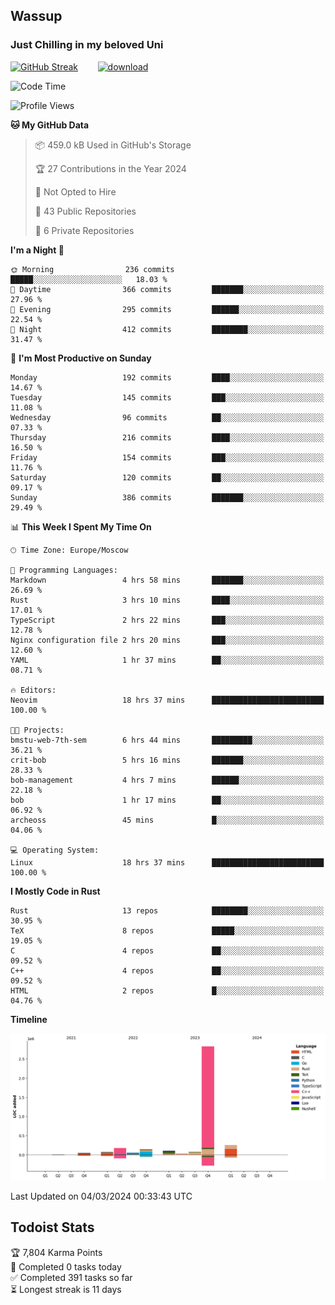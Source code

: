 ## Wassup 
### Just Chilling in my beloved Uni 

<!--
-->

[![GitHub Streak](http://github-readme-streak-stats.herokuapp.com?user=archeoss&theme=shades-of-purple&hide_border=true&date_format=j%20M%5B%20Y%5D)](https://git.io/streak-stats)&nbsp;&nbsp;&nbsp;&nbsp;&nbsp;&nbsp;&nbsp;&nbsp;[![download](https://user-images.githubusercontent.com/68448737/147796309-d8b65b1d-4dde-40d9-b03a-2b42aaa6cd43.jpeg)
](http://bmstu.ru/)

<!--START_SECTION:waka-->
![Code Time](http://img.shields.io/badge/Code%20Time-2%2C551%20hrs%201%20min-blue)

![Profile Views](http://img.shields.io/badge/Profile%20Views-4-blue)

**🐱 My GitHub Data** 

> 📦 459.0 kB Used in GitHub's Storage 
 > 
> 🏆 27 Contributions in the Year 2024
 > 
> 🚫 Not Opted to Hire
 > 
> 📜 43 Public Repositories 
 > 
> 🔑 6 Private Repositories 
 > 
**I'm a Night 🦉** 

```text
🌞 Morning                236 commits         █████░░░░░░░░░░░░░░░░░░░░   18.03 % 
🌆 Daytime                366 commits         ███████░░░░░░░░░░░░░░░░░░   27.96 % 
🌃 Evening                295 commits         ██████░░░░░░░░░░░░░░░░░░░   22.54 % 
🌙 Night                  412 commits         ████████░░░░░░░░░░░░░░░░░   31.47 % 
```
📅 **I'm Most Productive on Sunday** 

```text
Monday                   192 commits         ████░░░░░░░░░░░░░░░░░░░░░   14.67 % 
Tuesday                  145 commits         ███░░░░░░░░░░░░░░░░░░░░░░   11.08 % 
Wednesday                96 commits          ██░░░░░░░░░░░░░░░░░░░░░░░   07.33 % 
Thursday                 216 commits         ████░░░░░░░░░░░░░░░░░░░░░   16.50 % 
Friday                   154 commits         ███░░░░░░░░░░░░░░░░░░░░░░   11.76 % 
Saturday                 120 commits         ██░░░░░░░░░░░░░░░░░░░░░░░   09.17 % 
Sunday                   386 commits         ███████░░░░░░░░░░░░░░░░░░   29.49 % 
```


📊 **This Week I Spent My Time On** 

```text
🕑︎ Time Zone: Europe/Moscow

💬 Programming Languages: 
Markdown                 4 hrs 58 mins       ███████░░░░░░░░░░░░░░░░░░   26.69 % 
Rust                     3 hrs 10 mins       ████░░░░░░░░░░░░░░░░░░░░░   17.01 % 
TypeScript               2 hrs 22 mins       ███░░░░░░░░░░░░░░░░░░░░░░   12.78 % 
Nginx configuration file 2 hrs 20 mins       ███░░░░░░░░░░░░░░░░░░░░░░   12.60 % 
YAML                     1 hr 37 mins        ██░░░░░░░░░░░░░░░░░░░░░░░   08.71 % 

🔥 Editors: 
Neovim                   18 hrs 37 mins      █████████████████████████   100.00 % 

🐱‍💻 Projects: 
bmstu-web-7th-sem        6 hrs 44 mins       █████████░░░░░░░░░░░░░░░░   36.21 % 
crit-bob                 5 hrs 16 mins       ███████░░░░░░░░░░░░░░░░░░   28.33 % 
bob-management           4 hrs 7 mins        ██████░░░░░░░░░░░░░░░░░░░   22.18 % 
bob                      1 hr 17 mins        ██░░░░░░░░░░░░░░░░░░░░░░░   06.92 % 
archeoss                 45 mins             █░░░░░░░░░░░░░░░░░░░░░░░░   04.06 % 

💻 Operating System: 
Linux                    18 hrs 37 mins      █████████████████████████   100.00 % 
```

**I Mostly Code in Rust** 

```text
Rust                     13 repos            ████████░░░░░░░░░░░░░░░░░   30.95 % 
TeX                      8 repos             █████░░░░░░░░░░░░░░░░░░░░   19.05 % 
C                        4 repos             ██░░░░░░░░░░░░░░░░░░░░░░░   09.52 % 
C++                      4 repos             ██░░░░░░░░░░░░░░░░░░░░░░░   09.52 % 
HTML                     2 repos             █░░░░░░░░░░░░░░░░░░░░░░░░   04.76 % 
```



**Timeline**

![Lines of Code chart](https://raw.githubusercontent.com/archeoss/archeoss/master/assets/bar_graph.png)


 Last Updated on 04/03/2024 00:33:43 UTC
<!--END_SECTION:waka-->

## Todoist Stats

<!-- TODO-IST:START -->
🏆  7,804 Karma Points           
🌸  Completed 0 tasks today           
✅  Completed 391 tasks so far           
⏳  Longest streak is 11 days
<!-- TODO-IST:END -->
